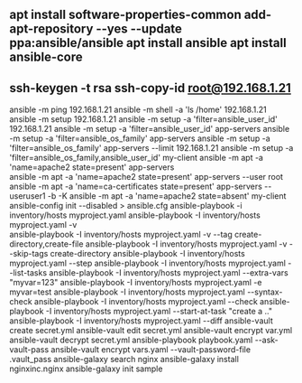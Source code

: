 apt install software-properties-common 
add-apt-repository --yes --update ppa:ansible/ansible 
apt install ansible 
apt install ansible-core 
----------------------------
ssh-keygen -t rsa 
ssh-copy-id root@192.168.1.21 
----------------------------
ansible -m ping 192.168.1.21 
ansible -m shell -a 'ls /home' 192.168.1.21 
ansible -m setup 192.168.1.21 
ansible -m setup -a 'filter=ansible_user_id' 192.168.1.21 
ansible -m setup -a 'filter=ansible_user_id' app-servers 
ansible -m setup -a 'filter=ansible_os_family' app-servers 
ansible -m setup -a 'filter=ansible_os_family' app-servers --limit 192.168.1.21 
ansible -m setup -a 'filter=ansible_os_family,ansible_user_id' my-client 
ansible -m apt -a 'name=apache2 state=present' app-servers  
ansible -m apt -a 'name=apache2 state=present' app-servers --user root 
ansible -m apt -a 'name=ca-certificates state=present' app-servers --useruser1 -b -K 
ansible -m apt -a 'name=apache2 state=absent' my-client 
ansible-config init --disabled > ansible.cfg 
ansible-playbook -i inventory/hosts myproject.yaml 
ansible-playbook -I inventory/hosts myproject.yaml  -v  
ansible-playbook -I inventory/hosts myproject.yaml  -v --tag create-directory,create-file 
ansible-playbook -I inventory/hosts myproject.yaml  -v --skip-tags create-directory 
ansible-playbook -I inventory/hosts myproject.yaml --step 
ansible-playbook -I inventory/hosts myproject.yaml --list-tasks 
ansible-playbook -I inventory/hosts myproject.yaml --extra-vars "myvar=123" 
ansible-playbook -I inventory/hosts myproject.yaml -e myvar=test 
ansible-playbook -I inventory/hosts myproject.yaml --syntax-check 
ansible-playbook -I inventory/hosts myproject.yaml --check 
ansible-playbook -I inventory/hosts myproject.yaml --start-at-task "create a .." 
ansible-playbook -I inventory/hosts myproject.yaml --diff 
ansible-vault create secret.yml 
ansible-vault edit secret.yml 
ansible-vault encrypt var.yml 
ansible-vault decrypt secret.yml 
ansible-playbook playbook.yaml --ask-vault-pass 
ansible-vault encrypt vars.yaml --vault-password-file .vault_pass 
ansible-galaxy search nginx 
ansible-galaxy install nginxinc.nginx 
ansible-galaxy init sample 

